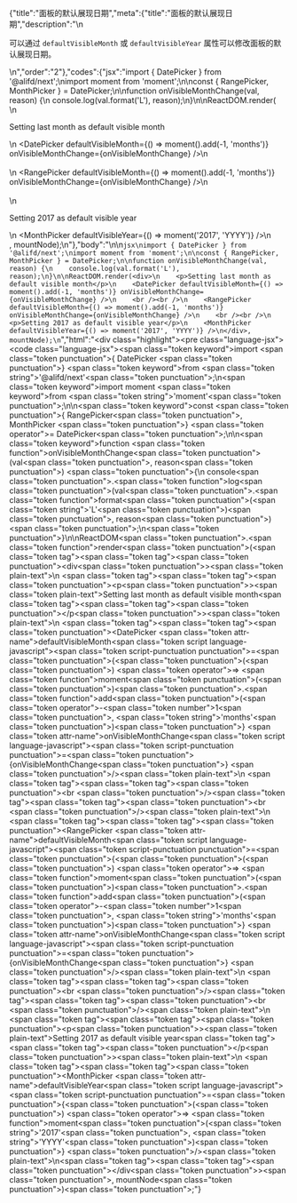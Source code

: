 {"title":"面板的默认展现日期","meta":{"title":"面板的默认展现日期","description":"\n<p>可以通过 <code>defaultVisibleMonth</code> 或 <code>defaultVisibleYear</code> 属性可以修改面板的默认展现日期。</p>\n","order":"2"},"codes":{"jsx":"import { DatePicker } from '@alifd/next';\nimport moment from 'moment';\n\nconst { RangePicker, MonthPicker } = DatePicker;\n\nfunction onVisibleMonthChange(val, reason) {\n    console.log(val.format('L'), reason);\n}\n\nReactDOM.render(<div>\n    <p>Setting last month as default visible month</p>\n    <DatePicker defaultVisibleMonth={() => moment().add(-1, 'months')} onVisibleMonthChange={onVisibleMonthChange} />\n    <br /><br />\n    <RangePicker defaultVisibleMonth={() => moment().add(-1, 'months')} onVisibleMonthChange={onVisibleMonthChange} />\n    <br /><br />\n    <p>Setting 2017 as default visible year</p>\n    <MonthPicker defaultVisibleYear={() => moment('2017', 'YYYY')} />\n</div>, mountNode);\n"},"body":"\n\n````jsx\nimport { DatePicker } from '@alifd/next';\nimport moment from 'moment';\n\nconst { RangePicker, MonthPicker } = DatePicker;\n\nfunction onVisibleMonthChange(val, reason) {\n    console.log(val.format('L'), reason);\n}\n\nReactDOM.render(<div>\n    <p>Setting last month as default visible month</p>\n    <DatePicker defaultVisibleMonth={() => moment().add(-1, 'months')} onVisibleMonthChange={onVisibleMonthChange} />\n    <br /><br />\n    <RangePicker defaultVisibleMonth={() => moment().add(-1, 'months')} onVisibleMonthChange={onVisibleMonthChange} />\n    <br /><br />\n    <p>Setting 2017 as default visible year</p>\n    <MonthPicker defaultVisibleYear={() => moment('2017', 'YYYY')} />\n</div>, mountNode);\n````","html":"<script>(function(){'use strict';\n\nvar _next = require('@alifd/next');\n\nvar _moment = require('moment');\n\nvar _moment2 = _interopRequireDefault(_moment);\n\nfunction _interopRequireDefault(obj) { return obj && obj.__esModule ? obj : { default: obj }; }\n\nvar RangePicker = _next.DatePicker.RangePicker,\n    MonthPicker = _next.DatePicker.MonthPicker;\n\n\nfunction onVisibleMonthChange(val, reason) {\n    console.log(val.format('L'), reason);\n}\n\nReactDOM.render(React.createElement(\n    'div',\n    null,\n    React.createElement(\n        'p',\n        null,\n        'Setting last month as default visible month'\n    ),\n    React.createElement(_next.DatePicker, { defaultVisibleMonth: function defaultVisibleMonth() {\n            return (0, _moment2.default)().add(-1, 'months');\n        }, onVisibleMonthChange: onVisibleMonthChange }),\n    React.createElement('br', null),\n    React.createElement('br', null),\n    React.createElement(RangePicker, { defaultVisibleMonth: function defaultVisibleMonth() {\n            return (0, _moment2.default)().add(-1, 'months');\n        }, onVisibleMonthChange: onVisibleMonthChange }),\n    React.createElement('br', null),\n    React.createElement('br', null),\n    React.createElement(\n        'p',\n        null,\n        'Setting 2017 as default visible year'\n    ),\n    React.createElement(MonthPicker, { defaultVisibleYear: function defaultVisibleYear() {\n            return (0, _moment2.default)('2017', 'YYYY');\n        } })\n), mountNode);})()</script><div class=\"highlight\"><pre class=\"language-jsx\"><code class=\"language-jsx\"><span class=\"token keyword\">import</span> <span class=\"token punctuation\">{</span> DatePicker <span class=\"token punctuation\">}</span> <span class=\"token keyword\">from</span> <span class=\"token string\">'@alifd/next'</span><span class=\"token punctuation\">;</span>\n<span class=\"token keyword\">import</span> moment <span class=\"token keyword\">from</span> <span class=\"token string\">'moment'</span><span class=\"token punctuation\">;</span>\n\n<span class=\"token keyword\">const</span> <span class=\"token punctuation\">{</span> RangePicker<span class=\"token punctuation\">,</span> MonthPicker <span class=\"token punctuation\">}</span> <span class=\"token operator\">=</span> DatePicker<span class=\"token punctuation\">;</span>\n\n<span class=\"token keyword\">function</span> <span class=\"token function\">onVisibleMonthChange</span><span class=\"token punctuation\">(</span>val<span class=\"token punctuation\">,</span> reason<span class=\"token punctuation\">)</span> <span class=\"token punctuation\">{</span>\n    console<span class=\"token punctuation\">.</span><span class=\"token function\">log</span><span class=\"token punctuation\">(</span>val<span class=\"token punctuation\">.</span><span class=\"token function\">format</span><span class=\"token punctuation\">(</span><span class=\"token string\">'L'</span><span class=\"token punctuation\">)</span><span class=\"token punctuation\">,</span> reason<span class=\"token punctuation\">)</span><span class=\"token punctuation\">;</span>\n<span class=\"token punctuation\">}</span>\n\nReactDOM<span class=\"token punctuation\">.</span><span class=\"token function\">render</span><span class=\"token punctuation\">(</span><span class=\"token tag\"><span class=\"token tag\"><span class=\"token punctuation\">&lt;</span>div</span><span class=\"token punctuation\">></span></span><span class=\"token plain-text\">\n    </span><span class=\"token tag\"><span class=\"token tag\"><span class=\"token punctuation\">&lt;</span>p</span><span class=\"token punctuation\">></span></span><span class=\"token plain-text\">Setting last month as default visible month</span><span class=\"token tag\"><span class=\"token tag\"><span class=\"token punctuation\">&lt;/</span>p</span><span class=\"token punctuation\">></span></span><span class=\"token plain-text\">\n    </span><span class=\"token tag\"><span class=\"token tag\"><span class=\"token punctuation\">&lt;</span>DatePicker</span> <span class=\"token attr-name\">defaultVisibleMonth</span><span class=\"token script language-javascript\"><span class=\"token script-punctuation punctuation\">=</span><span class=\"token punctuation\">{</span><span class=\"token punctuation\">(</span><span class=\"token punctuation\">)</span> <span class=\"token operator\">=></span> <span class=\"token function\">moment</span><span class=\"token punctuation\">(</span><span class=\"token punctuation\">)</span><span class=\"token punctuation\">.</span><span class=\"token function\">add</span><span class=\"token punctuation\">(</span><span class=\"token operator\">-</span><span class=\"token number\">1</span><span class=\"token punctuation\">,</span> <span class=\"token string\">'months'</span><span class=\"token punctuation\">)</span><span class=\"token punctuation\">}</span></span> <span class=\"token attr-name\">onVisibleMonthChange</span><span class=\"token script language-javascript\"><span class=\"token script-punctuation punctuation\">=</span><span class=\"token punctuation\">{</span>onVisibleMonthChange<span class=\"token punctuation\">}</span></span> <span class=\"token punctuation\">/></span></span><span class=\"token plain-text\">\n    </span><span class=\"token tag\"><span class=\"token tag\"><span class=\"token punctuation\">&lt;</span>br</span> <span class=\"token punctuation\">/></span></span><span class=\"token tag\"><span class=\"token tag\"><span class=\"token punctuation\">&lt;</span>br</span> <span class=\"token punctuation\">/></span></span><span class=\"token plain-text\">\n    </span><span class=\"token tag\"><span class=\"token tag\"><span class=\"token punctuation\">&lt;</span>RangePicker</span> <span class=\"token attr-name\">defaultVisibleMonth</span><span class=\"token script language-javascript\"><span class=\"token script-punctuation punctuation\">=</span><span class=\"token punctuation\">{</span><span class=\"token punctuation\">(</span><span class=\"token punctuation\">)</span> <span class=\"token operator\">=></span> <span class=\"token function\">moment</span><span class=\"token punctuation\">(</span><span class=\"token punctuation\">)</span><span class=\"token punctuation\">.</span><span class=\"token function\">add</span><span class=\"token punctuation\">(</span><span class=\"token operator\">-</span><span class=\"token number\">1</span><span class=\"token punctuation\">,</span> <span class=\"token string\">'months'</span><span class=\"token punctuation\">)</span><span class=\"token punctuation\">}</span></span> <span class=\"token attr-name\">onVisibleMonthChange</span><span class=\"token script language-javascript\"><span class=\"token script-punctuation punctuation\">=</span><span class=\"token punctuation\">{</span>onVisibleMonthChange<span class=\"token punctuation\">}</span></span> <span class=\"token punctuation\">/></span></span><span class=\"token plain-text\">\n    </span><span class=\"token tag\"><span class=\"token tag\"><span class=\"token punctuation\">&lt;</span>br</span> <span class=\"token punctuation\">/></span></span><span class=\"token tag\"><span class=\"token tag\"><span class=\"token punctuation\">&lt;</span>br</span> <span class=\"token punctuation\">/></span></span><span class=\"token plain-text\">\n    </span><span class=\"token tag\"><span class=\"token tag\"><span class=\"token punctuation\">&lt;</span>p</span><span class=\"token punctuation\">></span></span><span class=\"token plain-text\">Setting 2017 as default visible year</span><span class=\"token tag\"><span class=\"token tag\"><span class=\"token punctuation\">&lt;/</span>p</span><span class=\"token punctuation\">></span></span><span class=\"token plain-text\">\n    </span><span class=\"token tag\"><span class=\"token tag\"><span class=\"token punctuation\">&lt;</span>MonthPicker</span> <span class=\"token attr-name\">defaultVisibleYear</span><span class=\"token script language-javascript\"><span class=\"token script-punctuation punctuation\">=</span><span class=\"token punctuation\">{</span><span class=\"token punctuation\">(</span><span class=\"token punctuation\">)</span> <span class=\"token operator\">=></span> <span class=\"token function\">moment</span><span class=\"token punctuation\">(</span><span class=\"token string\">'2017'</span><span class=\"token punctuation\">,</span> <span class=\"token string\">'YYYY'</span><span class=\"token punctuation\">)</span><span class=\"token punctuation\">}</span></span> <span class=\"token punctuation\">/></span></span><span class=\"token plain-text\">\n</span><span class=\"token tag\"><span class=\"token tag\"><span class=\"token punctuation\">&lt;/</span>div</span><span class=\"token punctuation\">></span></span><span class=\"token punctuation\">,</span> mountNode<span class=\"token punctuation\">)</span><span class=\"token punctuation\">;</span></code></pre></div>"}